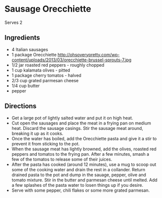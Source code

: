 # Sausage Orecchiette
Serves 2

## Ingredients
* 4 Italian sausages
* 1 package Orecchiette http://ohsoverypretty.com/wp-content/uploads/2013/03/orecchiette-brussel-sprouts-7.jpg
* 1/2 jar roasted red peppers - roughly chopped
* 1 cup kalamata olives - pitted
* 1 package cherry tomatos - halved
* 2/3 cup grated parmesan cheese
* 1/4 cup butter
* pepper

## Directions
* Get a large pot of lightly salted water and put it on high heat.
* Cut open the sausages and place the meat in a frying pan on medium heat. Discard the sausage casings. Stir the sausage meat around, breaking it up as it cooks.
* Once the water has boiled, add the Orecchiette pasta and give it a stir to prevent it from sticking to the pot.
* When the sausage meat has lightly browned, add the olives, roasted red peppers and tomatos to the frying pan. After a few minutes, smash a few of the tomatos to release some of their juices.
* After the pasta has cooked (around 12 minutes), use a mug to scoop out some of the cooking water and drain the rest in a collander. Return drained pasta to the pot and dump in the sauage, pepper, olive and tomato mixture. Stir in the butter and parmesan cheese until melted. Add a few splashes of the pasta water to losen things up if you desire.
* Serve with some pepper, chili flakes or some more grated parmesan.

